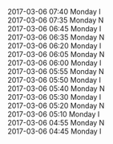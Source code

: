 2017-03-06 07:40 Monday  I  
2017-03-06 07:35 Monday  N  
2017-03-06 06:45 Monday  I  
2017-03-06 06:35 Monday  N  
2017-03-06 06:20 Monday  I  
2017-03-06 06:05 Monday  N  
2017-03-06 06:00 Monday  I  
2017-03-06 05:55 Monday  N  
2017-03-06 05:50 Monday  I  
2017-03-06 05:40 Monday  N  
2017-03-06 05:30 Monday  I  
2017-03-06 05:20 Monday  N  
2017-03-06 05:10 Monday  I  
2017-03-06 04:55 Monday  N  
2017-03-06 04:45 Monday  I  
